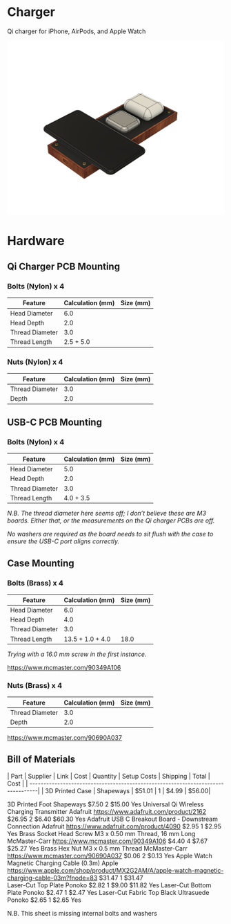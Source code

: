 # Charger

Qi charger for iPhone, AirPods, and Apple Watch

![Preview](preview.png)

# Hardware

## Qi Charger PCB Mounting

### Bolts (Nylon) x 4

| Feature         | Calculation (mm) | Size (mm) |
| --------------- | ---------------- | --------- |
| Head Diameter	  | 6.0              |           |
| Head Depth      | 2.0              |           |
| Thread Diameter | 3.0              |           |
| Thread Length   | 2.5 + 5.0        |           |


### Nuts (Nylon) x 4

| Feature         | Calculation (mm) | Size (mm) |
| --------------- | ---------------- | --------- |
| Thread Diameter | 3.0              |           |
| Depth           | 2.0              |           |

## USB-C PCB Mounting

### Bolts (Nylon) x 4

| Feature         | Calculation (mm) | Size (mm) |
| --------------- | ---------------- | --------- |
| Head Diameter | 5.0             |           |
| Head Depth   | 2.0        |           |
| Thread Diameter           | 3.0              |           |
| Thread Length           | 4.0 + 3.5              |           |

_N.B. The thread diameter here seems off; I don’t believe these are M3 boards. Either that, or the measurements on the Qi charger PCBs are off._

_No washers are required as the board needs to sit flush with the case to ensure the USB-C port aligns correctly._

## Case Mounting

### Bolts (Brass) x 4

| Feature         | Calculation (mm) | Size (mm) |
| --------------- | ---------------- | --------- |
| Head Diameter   | 6.0              |           |
| Head Depth      | 4.0              |           |
| Thread Diameter | 3.0              |           |
| Thread Length   | 13.5 + 1.0 + 4.0 | 18.0      |

_Trying with a 16.0 mm screw in the first instance._

https://www.mcmaster.com/90349A106

### Nuts (Brass) x 4

| Feature         | Calculation (mm) | Size (mm) |
| --------------- | ---------------- | --------- |
| Thread Diameter | 3.0              |           |
| Depth           | 2.0              |           |

https://www.mcmaster.com/90690A037

## Bill of Materials

| Part | Supplier | Link | Cost | Quantity | Setup Costs | Shipping | Total | Cost |
| ---------------------------------------------------------------------------------|
| 3D Printed Case | Shapeways | $51.01 | 1 | $4.99 | $56.00|

3D Printed Foot	Shapeways		$7.50	2			$15.00	Yes
Universal Qi Wireless Charging Transmitter	Adafruit	https://www.adafruit.com/product/2162	$26.95	2		$6.40	$60.30	Yes
Adafruit USB C Breakout Board - Downstream Connection	Adafruit	https://www.adafruit.com/product/4090	$2.95	1			$2.95	Yes
Brass Socket Head Screw M3 x 0.50 mm Thread, 16 mm Long	McMaster-Carr	https://www.mcmaster.com/90349A106	$4.40	4		$7.67	$25.27	Yes
Brass Hex Nut M3 x 0.5 mm Thread	McMaster-Carr	https://www.mcmaster.com/90690A037	$0.06	2			$0.13	Yes
Apple Watch Magnetic Charging Cable (0.3m)	Apple	https://www.apple.com/shop/product/MX2G2AM/A/apple-watch-magnetic-charging-cable-03m?fnode=83	$31.47	1			$31.47	
Laser-Cut Top Plate	Ponoko		$2.82	1	$9.00		$11.82	Yes
Laser-Cut Bottom Plate	Ponoko		$2.47	1			$2.47	Yes
Laser-Cut Fabric Top Black Ultrasuede	Ponoko		$2.65	1			$2.65	Yes
								
N.B. This sheet is missing internal bolts and washers
